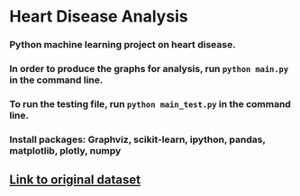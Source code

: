 # Heart Disease Analysis

### Python machine learning project on heart disease.

### In order to produce the graphs for analysis, run `python main.py` in the command line.

### To run the testing file, run `python main_test.py` in the command line.

### Install packages: Graphviz, scikit-learn, ipython, pandas, matplotlib, plotly, numpy

## [Link to original dataset](https://archive.ics.uci.edu/ml/datasets/Heart+Disease)
